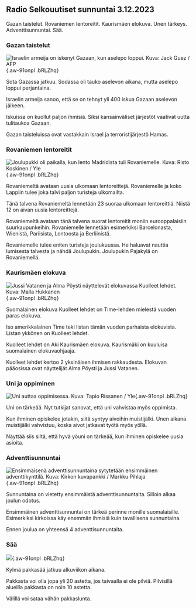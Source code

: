 ## Radio Selkouutiset sunnuntai 3.12.2023

Gazan taistelut. Rovaniemen lentoreitit. Kaurismäen elokuva. Unen tärkeys. Adventtisunnuntai. Sää.

### Gazan taistelut

![Israelin armeija on iskenyt Gazaan, kun aselepo loppui. Kuva: Jack Guez / AFP](https://images.cdn.yle.fi/image/upload/c_crop,h_2880,w_5120,x_0,y_118/ar_1.7777777777777777,c_fill,g_faces,h_675,w_1200/dpr_1.0/q_auto:eco/f_auto/fl_lossy/v1701530919/39-1209984656b4cacaf252){.aw-91onpl .bRLZhq}

Sota Gazassa jatkuu. Sodassa oli tauko aselevon aikana, mutta aselepo loppui perjantaina.

Israelin armeija sanoo, että se on tehnyt yli 400 iskua Gazaan aselevon jälkeen.

Iskuissa on kuollut paljon ihmisiä. Siksi kansainväliset järjestöt vaativat uutta tulitaukoa Gazaan.

Gazan taisteluissa ovat vastakkain Israel ja terroristijärjestö Hamas.

### Rovaniemen lentoreitit

![Joulupukki oli paikalla, kun lento Madridista tuli Rovaniemelle. Kuva: Risto Koskinen / Yle](https://images.cdn.yle.fi/image/upload/c_crop,h_1080,w_1919,x_0,y_0/ar_1.7777777777777777,c_fill,g_faces,h_675,w_1200/dpr_1.0/q_auto:eco/f_auto/fl_lossy/v1701589651/39-1210040656c327841b57){.aw-91onpl .bRLZhq}

Rovaniemeltä avataan uusia ulkomaan lentoreittejä. Rovaniemelle ja koko Lappiin tulee joka talvi paljon turisteja ulkomailta.

Tänä talvena Rovaniemeltä lennetään 23 suoraa ulkomaan lentoreittiä. Niistä 12 on aivan uusia lentoreittejä.

Rovaniemeltä avataan tänä talvena suorat lentoreitit moniin eurooppalaisiin suurkaupunkeihin. Rovaniemelle lennetään esimerkiksi Barcelonasta, Wienistä, Pariisista, Lontoosta ja Berliinistä.

Rovaniemelle tulee eniten turisteja joulukuussa. He haluavat nauttia lumisesta talvesta ja nähdä Joulupukin. Joulupukin Pajakylä on Rovaniemellä.

### Kaurismäen elokuva

![Jussi Vatanen ja Alma Pöysti näyttelevät elokuvassa Kuolleet lehdet. Kuva: Malla Hukkanen](https://images.cdn.yle.fi/image/upload/c_crop,h_1324,w_2359,x_0,y_246/ar_1.7777777777777777,c_fill,g_faces,h_675,w_1200/dpr_1.0/q_auto:eco/f_auto/fl_lossy/v1701610891/39-11706796500072a5c5f1){.aw-91onpl .bRLZhq}

Suomalainen elokuva Kuolleet lehdet on Time-lehden mielestä vuoden paras elokuva.

Iso amerikkalainen Time teki listan tämän vuoden parhaista elokuvista. Listan ykkönen on Kuolleet lehdet.

Kuolleet lehdet on Aki Kaurismäen elokuva. Kaurismäki on kuuluisa suomalainen elokuvaohjaaja.

Kuolleet lehdet kertoo 2 yksinäisen ihmisen rakkaudesta. Elokuvan pääosissa ovat näyttelijät Alma Pöysti ja Jussi Vatanen.

### Uni ja oppiminen

![Uni auttaa oppimisessa. Kuva: Tapio Rissanen / Yle](https://images.cdn.yle.fi/image/upload/c_crop,h_3078,w_5472,x_0,y_222/ar_1.7777777777777777,c_fill,g_faces,h_675,w_1200/dpr_1.0/q_auto:eco/f_auto/fl_lossy/v1567762731/39-5888895d7226f7d011e){.aw-91onpl .bRLZhq}

Uni on tärkeää. Nyt tutkijat sanovat, että uni vahvistaa myös oppimista.

Kun ihminen opiskelee jotakin, siitä syntyy aivoihin muistijälki. Unen aikana muistijälki vahvistuu, koska aivot jatkavat työtä myös yöllä.

Näyttää siis siltä, että hyvä yöuni on tärkeää, kun ihminen opiskelee uusia asioita.

### Adventtisunnuntai

![Ensimmäisenä adventtisunnuntaina sytytetään ensimmäinen adventtikynttilä. Kuva: Kirkon kuvapankki / Markku Pihlaja](https://images.cdn.yle.fi/image/upload/c_crop,h_2784,w_4950,x_0,y_196/ar_1.7777777777777777,c_fill,g_faces,h_675,w_1200/dpr_1.0/q_auto:eco/f_auto/fl_lossy/v1637768059/39-883537619e5adcecf75){.aw-91onpl .bRLZhq}

Sunnuntaina on vietetty ensimmäistä adventtisunnuntaita. Silloin alkaa joulun odotus.

Ensimmäinen adventtisunnuntai on tärkeä perinne monille suomalaisille. Esimerkiksi kirkoissa käy enemmän ihmisiä kuin tavallisena sunnuntaina.

Ennen joulua on yhteensä 4 adventtisunnuntaita.

### Sää

![](https://images.cdn.yle.fi/image/upload/c_crop,h_1080,w_1919,x_0,y_0/ar_1.7777777777777777,c_fill,g_faces,h_675,w_1200/dpr_1.0/q_auto:eco/f_auto/fl_lossy/v1701611898/39-1210087656c895e33a34){.aw-91onpl .bRLZhq}

Kylmä pakkasää jatkuu alkuviikon aikana.

Pakkasta voi olla jopa yli 20 astetta, jos taivaalla ei ole pilviä. Pilvisillä alueilla pakkasta on noin 10 astetta.

Välillä voi sataa vähän pakkaslunta.
